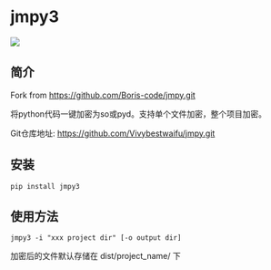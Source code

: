 # jmpy3

![](https://img.shields.io/badge/python-3.0-brightgreen)

## 简介

Fork from https://github.com/Boris-code/jmpy.git

将python代码一键加密为so或pyd。支持单个文件加密，整个项目加密。

Git仓库地址: https://github.com/Vivybestwaifu/jmpy.git

## 安装

    pip install jmpy3

## 使用方法

    jmpy3 -i "xxx project dir" [-o output dir]

加密后的文件默认存储在 dist/project_name/ 下
